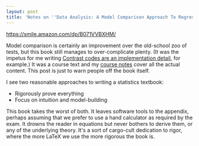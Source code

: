 ```yaml
---
layout: post
title: 'Notes on ''Data Analysis: A Model Comparison Approach To Regression, ANOVA, and Beyond'''
---
```


<https://smile.amazon.com/dp/B071VVBXHM/>

Model comparison is certainly an improvement over the old-school zoo of tests, but this book still manages to over-complicate plenty. (It was the impetus for me writing [Contrast codes are an implementation detail](http://scattered-thoughts.net/blog/2017/11/21/contrast-coding-is-an-implementation-detail/), for example.) It was a course text and my [course notes](http://scattered-thoughts.net/blog/2017/12/12/notes-on-psycgr01-statistics/) cover all the actual content. This post is just to warn people off the book itself.

I see two reasonable approaches to writing a statistics textbook:

* Rigorously prove everything
* Focus on intuition and model-building

This book takes the worst of both. It leaves software tools to the appendix, perhaps assuming that we prefer to use a hand calculator as required by the exam. It drowns the reader in equations but never bothers to derive them, or any of the underlying theory. It's a sort of cargo-cult dedication to rigor, where the more LaTeX we use the more rigorous the book is.
